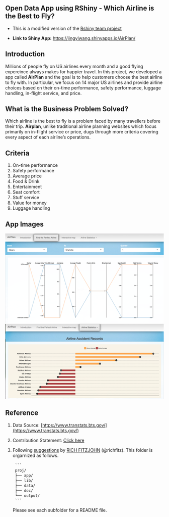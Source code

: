 ## Open Data App using RShiny - Which Airline is the Best to Fly? 

+ This is a modified version of the <a href="https://jingyiwang.shinyapps.io/AirPlan/" target="_blank">Rshiny team project</a>

+ **Link to Shiny App:**   <a href="https://jingyiwang.shinyapps.io/AirPlan/" target="_blank">https://jingyiwang.shinyapps.io/AirPlan/</a>



## Introduction

Millions of people fly on US airlines every month and a good flying expereince always makes for happier travel. In this project, we developed a app called **AirPlan** and the goal is to help customers choose the best airline to fly with. In particular, we focus on 14 major US airlines and provide airline choices based on their on-time performance, safety performance, luggage handling, in-flight service, and price.



## What is the Business Problem Solved?
Which airline is the best to fly is a problem faced by many travellers before their trip. **Airplan**, unlike traditional airline planning websites which focus primarily on in-flight service or price, dugs through more criteria covering every aspect of each airline’s operations.

## Criteria
1. On-time performance
2. Safety performance
3. Average price
4. Food & Drink
5. Entertainment
6. Seat comfort
7. Stuff service
8. Value for money
9. Luggage handling




## App Images

<img src="lib/selection.png" alt="drawing" width="800px"/>


<img src="lib/safety.png" alt="drawing" width="800px"/>



## Reference
1. Data Source: [https://www.transtats.bts.gov/](https://www.transtats.bts.gov/)

2. Contribution Statement: [Click here](doc/Contribution_Statement.md)

2. Following [suggestions](http://nicercode.github.io/blog/2013-04-05-projects/) by [RICH FITZJOHN](http://nicercode.github.io/about/#Team) (@richfitz). This folder is orgarnized as follows.

		```
		proj/
		├── app/
		├── lib/
		├── data/
		├── doc/
		└── output/
		```

	Please see each subfolder for a README file.


